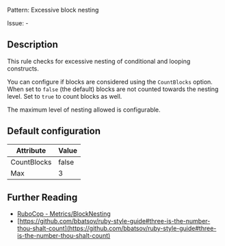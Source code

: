 Pattern: Excessive block nesting

Issue: -

## Description

This rule checks for excessive nesting of conditional and looping
constructs.

You can configure if blocks are considered using the `CountBlocks`
option. When set to `false` (the default) blocks are not counted
towards the nesting level. Set to `true` to count blocks as well.

The maximum level of nesting allowed is configurable.

## Default configuration

Attribute | Value
--- | ---
CountBlocks | false
Max | 3

## Further Reading

* [RuboCop - Metrics/BlockNesting](https://rubocop.readthedocs.io/en/latest/cops_metrics/#metricsblocknesting)
* [https://github.com/bbatsov/ruby-style-guide#three-is-the-number-thou-shalt-count](https://github.com/bbatsov/ruby-style-guide#three-is-the-number-thou-shalt-count)
